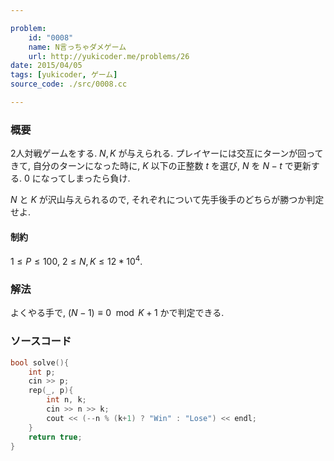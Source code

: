 ```yaml
---

problem:
    id: "0008"
    name: N言っちゃダメゲーム
    url: http://yukicoder.me/problems/26
date: 2015/04/05
tags: [yukicoder, ゲーム]
source_code: ./src/0008.cc

---
```


### 概要

$2$人対戦ゲームをする.
$N, K$ が与えられる.
プレイヤーには交互にターンが回ってきて, 自分のターンになった時に,
$K$ 以下の正整数 $t$ を選び, $N$ を $N - t$ で更新する.
$0$ になってしまったら負け.

$N$ と $K$ が沢山与えられるので, それぞれについて先手後手のどちらが勝つか判定せよ.

#### 制約

$1 \le P \le 100$, $2 \le N, K \le 12 * 10^4$.

### 解法

よくやる手で, $(N-1) \equiv 0 \mod K+1$ かで判定できる.

### ソースコード
~~~ cpp
bool solve(){
    int p;
    cin >> p;
    rep(_, p){
        int n, k;
        cin >> n >> k;
        cout << (--n % (k+1) ? "Win" : "Lose") << endl;
    }
    return true;
}
~~~

